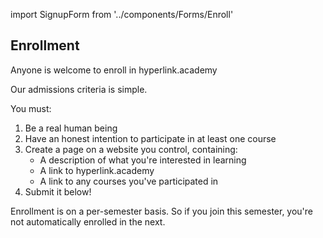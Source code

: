 import SignupForm from '../components/Forms/Enroll'

## Enrollment

Anyone is welcome to enroll in hyperlink.academy

Our admissions criteria is simple. 

You must:

1. Be a real human being
2. Have an honest intention to participate in at least one course
3. Create a page on a website you control, containing: 
   - A description of what you're interested in learning
   - A link to hyperlink.academy
   - A link to any courses you've participated in
4. Submit it below!

Enrollment is on a per-semester basis. So if you join this semester, you're not
automatically enrolled in the next. 

<SignupForm/>
